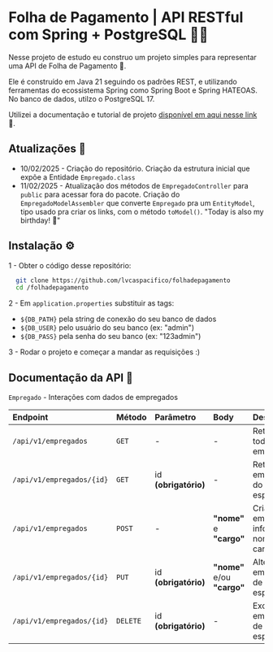 
# Folha de Pagamento | API RESTful com Spring + PostgreSQL 🎲🌿

Nesse projeto de estudo eu construo um projeto simples para representar uma API de Folha de Pagamento 💸.

Ele é construído em Java 21 seguindo os padrões REST, e utilizando ferramentas do ecossistema Spring como Spring Boot e Spring HATEOAS. No banco de dados, utilzo o PostgreSQL 17.

Utilizei a documentação e tutorial de projeto [disponível em aqui nesse link](spring.io/guides/tutorials/rest) 🔗.

## Atualizações 🔁

+ 10/02/2025 - Criação do repositório. Criação da estrutura inicial que expõe a Entidade `Empregado.class`
+ 11/02/2025 - Atualização dos métodos de `EmpregadoController` para `public` para acessar fora do pacote. Criação do `EmpregadoModelAssembler` que converte `Empregado` pra um `EntityModel`, tipo usado pra criar os links, com o método `toModel()`. "Today is also my birthday! 🥳"


## Instalação ⚙️

1 - Obter o código desse repositório:
```bash
  git clone https://github.com/lvcaspacifico/folhadepagamento
  cd /folhadepagamento 
```

2 - Em `application.properties` substituir as tags:

* `${DB_PATH}` pela string de conexão do seu banco de dados
* `${DB_USER}` pelo usuário do seu banco (ex: "admin")
* `${DB_PASS}` pela senha do seu banco (ex: "123admin")

3 - Rodar o projeto e começar a mandar as requisições :)

## Documentação da API 📖

`Empregado` - Interações com dados de empregados

| Endpoint   | Método | Parâmetro | Body | Descrição |
| :---------- | :--------- | :--------- | :--------- |:--------- |
| `/api/v1/empregados` | `GET` | - | - | Retorna todos os empregados     |
| `/api/v1/empregados/{id}` | `GET` | id **(obrigatório)** | - | Retorna empregado do Id específicado     |
| `/api/v1/empregados` | `POST` | - | **"nome"** e **"cargo"** | Cria um empregado informando nome e cargo|
| `/api/v1/empregados/{id}` | `PUT` | id **(obrigatório)** | **"nome"** e/ou **"cargo"** | Altera um empregado de Id especificado |
| `/api/v1/empregados/{id}` | `DELETE` | id **(obrigatório)** | - | Excluí um empregado de Id especificado |

